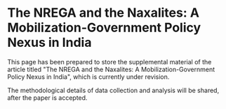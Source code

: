 # The NREGA and the Naxalites: A Mobilization-Government Policy Nexus in India

This page has been prepared to store the supplemental material of the article titled "The NREGA and the Naxalites: A Mobilization-Government Policy Nexus in India", which is currently under revision.

The methodological details of data collection and analysis will be shared, after the paper is accepted.
